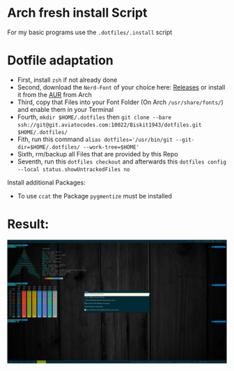# Arch fresh install Script
For my basic programs use the `.dotfiles/.install` script

# Dotfile adaptation

- First, install `zsh` if not already done
- Second, download the `Nerd-Font` of your choice here: [Releases](https://github.com/ryanoasis/nerd-fonts/releases/tag/v2.0.0)
  or install it from the [AUR](https://aur.archlinux.org/packages/nerd-fonts-complete/) from Arch
- Third, copy that Files into your Font Folder (On Arch `/usr/share/fonts/`) and enable them in your Terminal
- Fourth, `mkdir $HOME/.dotfiles` then `git clone --bare ssh://git@git.aviatocodes.com:10022/Biskit1943/dotfiles.git $HOME/.dotfiles/`
- Fith, run this command `alias dotfiles='/usr/bin/git --git-dir=$HOME/.dotfiles/ --work-tree=$HOME'`
- Sixth, rm/backup all Files that are provided by this Repo
- Seventh, run this `dotfiles checkout` and afterwards this `dotfiles config --local status.showUntrackedFiles no`

Install additional Packages:
- To use `ccat` the Package `pygmentize` must be installed

# Result:

![dark-wood Screenshot](https://github.com/Biskit1943/dotfiles/blob/master/Pictures/dark_wood_theme_thumb.png)
